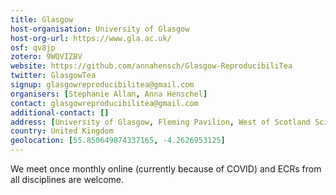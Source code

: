 ```yaml
---
title: Glasgow
host-organisation: University of Glasgow
host-org-url: https://www.gla.ac.uk/
osf: qv8jp
zotero: 9WQVIZBV
website: https://github.com/annahensch/Glasgow-ReproducibiliTea
twitter: GlasgowTea
signup: glasgowreproducibilitea@gmail.com
organisers: [Stephanie Allan, Anna Henschel]
contact: glasgowreproducibilitea@gmail.com
additional-contact: []
address: [University of Glasgow, Fleming Pavilion, West of Scotland Science Park (Todd Campus), Glasgow, G20 0X]
country: United Kingdom
geolocation: [55.850649874337165, -4.2626953125]
---
```


We meet once monthly online (currently because of COVID) and ECRs from all disciplines are welcome.
